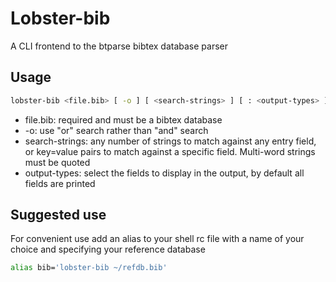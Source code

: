 Lobster-bib
===========
A CLI frontend to the btparse bibtex database parser

Usage
-----
```bash
lobster-bib <file.bib> [ -o ] [ <search-strings> ] [ : <output-types> ] 
```
- file.bib: required and must be a bibtex database
- -o: use "or" search rather than "and" search
- search-strings: any number of strings to match against any entry field, or key=value pairs to match against a specific field.  Multi-word strings must be quoted
- output-types: select the fields to display in the output, by default all fields are printed

Suggested use
-------------
For convenient use add an alias to your shell rc file with a name of your choice and specifying your reference database
```bash
alias bib='lobster-bib ~/refdb.bib'
```

